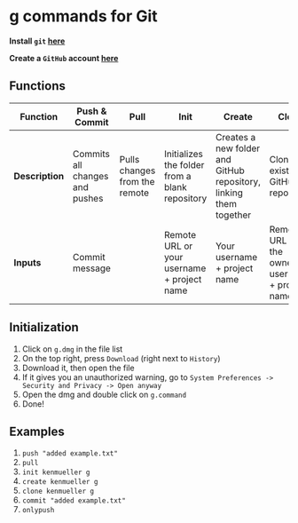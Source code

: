 # g commands for Git

**Install `git` [here](https://git-scm.com/downloads)**

**Create a `GitHub` account [here](https://github.com/join?source=header-home)**

## Functions

| Function | Push & Commit | Pull | Init | Create | Clone | Commit | Push |
|---|---|---|---|---|---|---|---|
| **Description** | Commits all changes and pushes | Pulls changes from the remote | Initializes the folder from a blank repository | Creates a new folder and GitHub repository, linking them together | Clones an existing GitHub repository | Commits all your changes locally | Pushes your commited changes to the remote |
| **Inputs** | Commit message | | Remote URL or your username + project name | Your username + project name | Remote URL or the owner's username + project name | Commit message | |

## Initialization

1. Click on `g.dmg` in the file list
2. On the top right, press `Download` (right next to `History`)
3. Download it, then open the file
4. If it gives you an unauthorized warning, go to `System Preferences -> Security and Privacy -> Open anyway`
5. Open the dmg and double click on `g.command`
6. Done!

## Examples

1. `push "added example.txt"`
2. `pull`
3. `init kenmueller g`
4. `create kenmueller g`
5. `clone kenmueller g`
6. `commit "added example.txt"`
7. `onlypush`